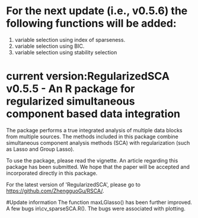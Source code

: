 # For the next update (i.e., v0.5.6) the following functions will be added:
1. variable selection using index of sparseness.
2. variable selection using BIC. 
3. variable selection using stability selection


# current version:RegularizedSCA v0.5.5 - An R package for regularized simultaneous component based data integration

The package performs a true integrated analysis of multiple data blocks from multiple sources. The methods included in this package combine simultaneous component analysis methods (SCA) with regularization (such as Lasso and Group Lasso). 

To use the package, please read the vignette. An article regarding this package has been submitted. We hope that the paper will be accepted and incorporated directly in this package. 

For the latest version of 'RegularizedSCA', please go to https://github.com/ZhengguoGu/RSCA/.

#Update information
The function maxLGlasso() has been further improved. 
A few bugs in\cv_sparseSCA.R(). The bugs were associated with plotting. 
